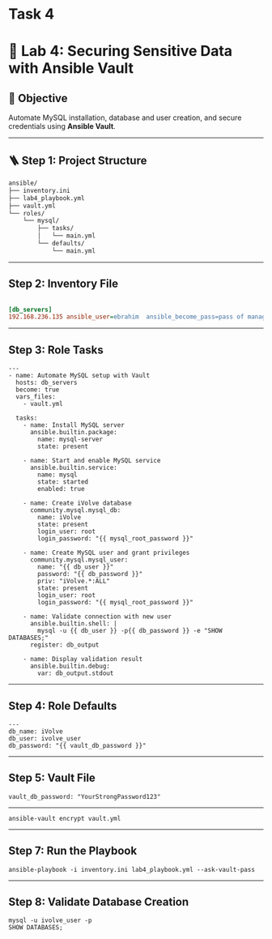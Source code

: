 # Task 4

# 🧩 Lab 4: Securing Sensitive Data with Ansible Vault

## 🎯 Objective
Automate MySQL installation, database and user creation, and secure credentials using **Ansible Vault**.

---

## 🪜 Step 1: Project Structure

```bash
ansible/
├── inventory.ini
├── lab4_playbook.yml
├── vault.yml
└── roles/
    └── mysql/
        ├── tasks/
        │   └── main.yml
        └── defaults/
            └── main.yml
```

---

## Step 2: Inventory File
```inventory.ini

[db_servers]
192.168.236.135 ansible_user=ebrahim  ansible_become_pass=pass of managed node
```

---

## Step 3: Role Tasks
```
---
- name: Automate MySQL setup with Vault
  hosts: db_servers
  become: true
  vars_files:
    - vault.yml

  tasks:
    - name: Install MySQL server
      ansible.builtin.package:
        name: mysql-server
        state: present

    - name: Start and enable MySQL service
      ansible.builtin.service:
        name: mysql
        state: started
        enabled: true

    - name: Create iVolve database
      community.mysql.mysql_db:
        name: iVolve
        state: present
        login_user: root
        login_password: "{{ mysql_root_password }}"

    - name: Create MySQL user and grant privileges
      community.mysql.mysql_user:
        name: "{{ db_user }}"
        password: "{{ db_password }}"
        priv: "iVolve.*:ALL"
        state: present
        login_user: root
        login_password: "{{ mysql_root_password }}"

    - name: Validate connection with new user
      ansible.builtin.shell: |
        mysql -u {{ db_user }} -p{{ db_password }} -e "SHOW DATABASES;"
      register: db_output

    - name: Display validation result
      ansible.builtin.debug:
        var: db_output.stdout

```

---



## Step 4: Role Defaults

```
---
db_name: iVolve
db_user: ivolve_user
db_password: "{{ vault_db_password }}"
```

---

## Step 5: Vault File
```
vault_db_password: "YourStrongPassword123"
```
---
```  use encrypt
ansible-vault encrypt vault.yml
```

---

## Step 7: Run the Playbook

```
ansible-playbook -i inventory.ini lab4_playbook.yml --ask-vault-pass
```
---

## Step 8: Validate Database Creation

```
mysql -u ivolve_user -p
SHOW DATABASES;
```
